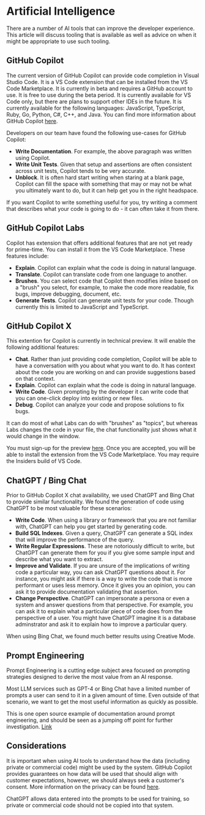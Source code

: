 # Artificial Intelligence

There are a number of AI tools that can improve the developer experience. This article will discuss tooling that is available as well as advice on when it might be appropriate to use such tooling.

## GitHub Copilot

The current version of GitHub Copilot can provide code completion in Visual Studio Code. It is a VS Code extension that can be installed from the VS Code Marketplace. It is currently in beta and requires a GitHub account to use. It is free to use during the beta period. It is currently available for VS Code only, but there are plans to support other IDEs in the future. It is currently available for the following languages: JavaScript, TypeScript, Ruby, Go, Python, C#, C++, and Java. You can find more information about GitHub Copilot [here](https://copilot.github.com/).

Developers on our team have found the following use-cases for GitHub Copilot:

- __Write Documentation__. For example, the above paragraph was written using Copilot.
- __Write Unit Tests__. Given that setup and assertions are often consistent across unit tests, Copilot tends to be very accurate.
- __Unblock__. It is often hard start writing when staring at a blank page, Copilot can fill the space with something that may or may not be what you ultimately want to do, but it can help get you in the right headspace.

If you want Copilot to write something useful for you, try writing a comment that describes what your code is going to do - it can often take it from there.

## GitHub Copilot Labs

Copilot has extension that offers additional features that are not yet ready for prime-time. You can install it from the VS Code Marketplace. These features include:

- __Explain__. Copilot can explain what the code is doing in natural language.
- __Translate__. Copilot can translate code from one language to another.
- __Brushes__. You can select code that Copilot then modifies inline based on a "brush" you select, for example, to make the code more readable, fix bugs, improve debugging, document, etc.
- __Generate Tests__. Copilot can generate unit tests for your code. Though currently this is limited to JavaScript and TypeScript.

## GitHub Copilot X

This extention for Copilot is currently in technical preview. It will enable the following additional features:

- __Chat__. Rather than just providing code completion, Copilot will be able to have a conversation with you about what you want to do. It has context about the code you are working on and can provide suggestions based on that context.
- __Explain__. Copilot can explain what the code is doing in natural language.
- __Write Code__. Given prompting by the developer it can write code that you can one-click deploy into existing or new files.
- __Debug__. Copilot can analyze your code and propose solutions to fix bugs.

It can do most of what Labs can do with "brushes" as "topics", but whereas Labs changes the code in your file, the chat functionality just shows what it would change in the window.

You must sign-up for the preview [here](https://github.com/features/preview/copilot-x). Once you are accepted, you will be able to install the extension from the VS Code Marketplace. You may require the Insiders build of VS Code.

## ChatGPT / Bing Chat

Prior to GitHub Copilot X chat availability, we used ChatGPT and Bing Chat to provide similar functionality. We found the generation of code using ChatGPT to be most valuable for these scenarios:

- __Write Code__. When using a library or framework that you are not familiar with, ChatGPT can help you get started by generating code.
- __Build SQL Indexes__. Given a query, ChatGPT can generate a SQL index that will improve the performance of the query.
- __Write Regular Expressions__. These are notoriously difficult to write, but ChatGPT can generate them for you if you give some sample input and describe what you want to extract.
- __Improve and Validate__. If you are unsure of the implications of writing code a particular way, you can ask ChatGPT questions about it. For instance, you might ask if there is a way to write the code that is more performant or uses less memory. Once it gives you an opinion, you can ask it to provide documentation validating that assertion.
- __Change Perspective__. ChatGPT can impersonate a persona or even a system and answer questions from that perspective. For example, you can ask it to explain what a particular piece of code does from the perspective of a user. You might have ChatGPT imagine it is a database adminstrator and ask it to explain how to improve a particular query.

When using Bing Chat, we found much better results using Creative Mode.

## Prompt Engineering

Prompt Engineering is a cutting edge subject area focused on prompting strategies designed to derive the most value from an AI response.

Most LLM services such as GPT-4 or Bing Chat have a limited number of prompts a user can send to it in a given amount of time. Even outside of that scenario, we want to get the most useful information as quickly as possible.

This is one open source example of documentation around prompt engineering, and should be seen as a jumping off point for further investigation. [Link](https://github.com/brexhq/prompt-engineering)

## Considerations

It is important when using AI tools to understand how the data (including private or commercial code) might be used by the system. GitHub Copilot provides guarantees on how data will be used that should align with customer expectations, however, we should always seek a customer's consent. More information on the privacy can be found [here](https://resources.github.com/copilot-for-business/).

ChatGPT allows data entered into the prompts to be used for training, so private or commercial code should not be copied into that system.